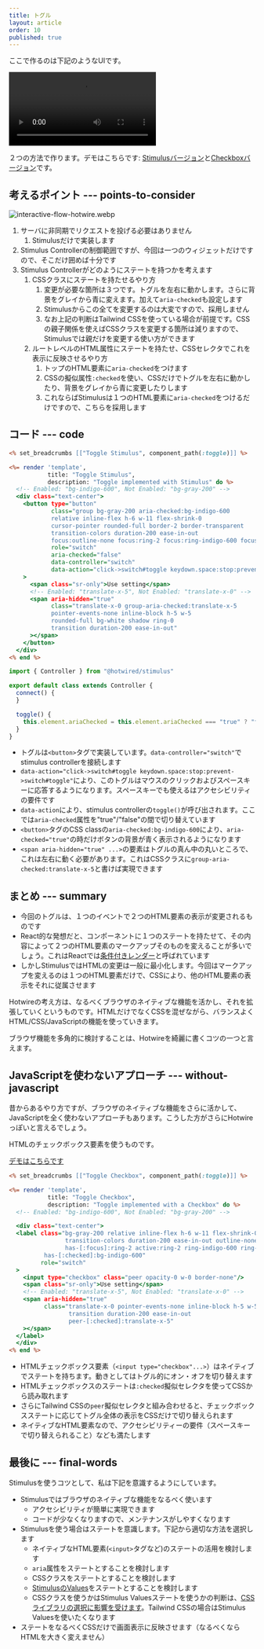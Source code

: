 ```yaml
---
title: トグル
layout: article
order: 10
published: true
---
```


ここで作るのは下記のようなUIです。

![toggle.mov](content_images/toggle.mov)

２つの方法で作ります。デモはこちらです: [Stimulusバージョン](/components/toggle_stimulus)と[Checkboxバージョン](/components/toggle_checkbox)です。

## 考えるポイント --- points-to-consider

![interactive-flow-hotwire.webp](content_images/interactive-flow-hotwire.webp "mx-auto max-w-[500px]")

1. サーバに非同期でリクエストを投げる必要はありません
   1. Stimulusだけで実装します
2. Stimulus Controllerの制御範囲ですが、今回は一つのウィジェットだけですので、そこだけ囲めば十分です
3. Stimulus Controllerがどのようにステートを持つかを考えます
   1. CSSクラスにステートを持たせるやり方
      1. 変更が必要な箇所は３つです。トグルを左右に動かします。さらに背景をグレイから青に変えます。加えて`aria-checked`も設定します
      2. Stimulusからこの全てを変更するのは大変ですので、採用しません
      3. なお上記の判断はTailwind CSSを使っている場合が前提です。CSSの親子関係を使えばCSSクラスを変更する箇所は減りますので、Stimulusでは親だけを変更する使い方ができます
   2. ルートレベルのHTML属性にステートを持たせ、CSSセレクタでこれを表示に反映させるやり方
      1. トップのHTML要素に`aria-checked`をつけます
      2. CSSの擬似属性`:checked`を使い、CSSだけでトグルを左右に動かしたり、背景をグレイから青に変更したりします
      3. これならばStimulusは１つのHTML要素に`aria-checked`をつけるだけですので、こちらを採用します



## コード --- code

```erb:app/views/components/toggle_stimulus.html.erb
<% set_breadcrumbs [["Toggle Stimulus", component_path(:toggle)]] %>

<%= render 'template',
           title: "Toggle Stimulus",
           description: "Toggle implemented with Stimulus" do %>
  <!-- Enabled: "bg-indigo-600", Not Enabled: "bg-gray-200" -->
  <div class="text-center">
    <button type="button"
            class="group bg-gray-200 aria-checked:bg-indigo-600
            relative inline-flex h-6 w-11 flex-shrink-0
            cursor-pointer rounded-full border-2 border-transparent
            transition-colors duration-200 ease-in-out
            focus:outline-none focus:ring-2 focus:ring-indigo-600 focus:ring-offset-2"
            role="switch"
            aria-checked="false"
            data-controller="switch"
            data-action="click->switch#toggle keydown.space:stop:prevent->switch#toggle"
    >
      <span class="sr-only">Use setting</span>
      <!-- Enabled: "translate-x-5", Not Enabled: "translate-x-0" -->
      <span aria-hidden="true"
            class="translate-x-0 group-aria-checked:translate-x-5
            pointer-events-none inline-block h-5 w-5
            rounded-full bg-white shadow ring-0
            transition duration-200 ease-in-out"
      ></span>
    </button>
  </div>
<% end %>
```

```js:app/javascript/controllers/switch_controller.js
import { Controller } from "@hotwired/stimulus"

export default class extends Controller {
  connect() {
  }

  toggle() {
    this.element.ariaChecked = this.element.ariaChecked === "true" ? "false" : "true"
  }
}
```

* トグルは`<button>`タグで実装しています。`data-controller="switch"`でstimulus controllerを接続します
* `data-action="click->switch#toggle keydown.space:stop:prevent->switch#toggle"`により、このトグルはマウスのクリックおよびスペースキーに応答するようになります。スペースキーでも使えるはアクセシビリティの要件です
* `data-action`により、stimulus controllerの`toggle()`が呼び出されます。ここでは`aria-checked`属性を"true"/"false"の間で切り替えています
* `<button>`タグのCSS classの`aria-checked:bg-indigo-600`により、`aria-checked="true"`の時だけボタンの背景が青く表示されるようになります
* `<span aria-hidden="true" ...>`の要素はトグルの真ん中の丸いところで、これは左右に動く必要があります。これはCSSクラスに`group-aria-checked:translate-x-5`と書けば実現できます

## まとめ --- summary

* 今回のトグルは、１つのイベントで２つのHTML要素の表示が変更されるものです
* React的な発想だと、コンポーネントに１つのステートを持たせて、その内容によって２つのHTML要素のマークアップそのものを変えることが多いでしょう。これはReactでは[条件付きレンダー](https://ja.react.dev/learn/conditional-rendering)と呼ばれています
* しかしStimulusではHTMLの変更は一般に最小化します。今回はマークアップを変えるのは１つのHTML要素だけで、CSSにより、他のHTML要素の表示をそれに従属させます

Hotwireの考え方は、なるべくブラウザのネイティブな機能を活かし、それを拡張していくというものです。HTMLだけでなくCSSを混ぜながら、バランスよくHTML/CSS/JavaScriptの機能を使っていきます。

ブラウザ機能を多角的に検討することは、Hotwireを綺麗に書くコツの一つと言えます。
 
## JavaScriptを使わないアプローチ --- without-javascript

昔からあるやり方ですが、ブラウザのネイティブな機能をさらに活かして、JavaScriptを全く使わないアプローチもあります。こうした方がさらにHotwireっぽいと言えるでしょう。

HTMLのチェックボックス要素を使うものです。

[デモはこちらです](/components/toggle_checkbox)

```erb:app/views/components/toggle_checkbox.html.erb
<% set_breadcrumbs [["Toggle Checkbox", component_path(:toggle)]] %>

<%= render 'template',
           title: "Toggle Checkbox",
           description: "Toggle implemented with a Checkbox" do %>
  <!-- Enabled: "bg-indigo-600", Not Enabled: "bg-gray-200" -->

  <div class="text-center">
  <label class="bg-gray-200 relative inline-flex h-6 w-11 flex-shrink-0 cursor-pointer select-none rounded-full border-2 border-transparent
                transition-colors duration-200 ease-in-out outline-none
                has-[:focus]:ring-2 active:ring-2 ring-indigo-600 ring-offset-2
          has-[:checked]:bg-indigo-600"
         role="switch"
  >
    <input type="checkbox" class="peer opacity-0 w-0 border-none"/>
    <span class="sr-only">Use setting</span>
    <!-- Enabled: "translate-x-5", Not Enabled: "translate-x-0" -->
    <span aria-hidden="true"
          class="translate-x-0 pointer-events-none inline-block h-5 w-5 rounded-full bg-white shadow ring-0
                 transition duration-200 ease-in-out
                 peer-[:checked]:translate-x-5"
    ></span>
  </label>
  </div>
<% end %>
``` 

* HTMLチェックボックス要素（`<input type="checkbox"...>`）はネイティブでステートを持ちます。動きとしてはトグル的にオン・オフを切り替えます
* HTMLチェックボックスのステートは`:checked`擬似セレクタを使ってCSSから読み取れます
* さらにTailwind CSSの`peer`擬似セレクタと組み合わせると、チェックボックスステートに応じてトグル全体の表示をCSSだけで切り替えられます
* ネイティブなHTML要素なので、アクセシビリティーの要件（スペースキーで切り替えられること）なども満たします

## 最後に --- final-words

Stimulusを使うコツとして、私は下記を意識するようにしています。

* Stimulusではブラウザのネイティブな機能をなるべく使います
   * アクセシビリティが簡単に実現できます
   * コードが少なくなりますので、メンテナンスがしやすくなります
* Stimulusを使う場合はステートを意識します。下記から適切な方法を選択します
   * ネイティブなHTML要素(`<input>`タグなど)のステートの活用を検討します
   * `aria`属性をステートとすることを検討します
   * CSSクラスをステートとすることを検討します
   * [StimulusのValues](https://stimulus.hotwired.dev/reference/values)をステートとすることを検討します
   * CSSクラスを使うかはStimulus Valuesステートを使うかの判断は、[CSSライブラリの選択に影響を受けます](/opinions/should_stimulus_controllers_change_classes)。Tailwind CSSの場合はStimulus Valuesを使いたくなります
* ステートをなるべくCSSだけで画面表示に反映させます（なるべくならHTMLを大きく変えません）
